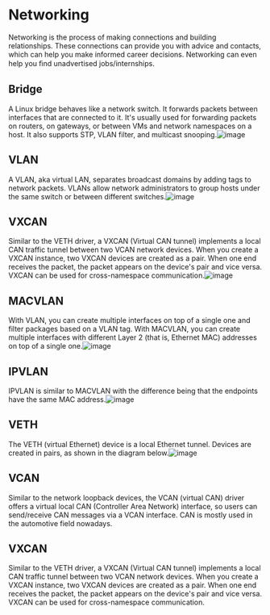 # Networking
Networking is the process of making connections and building relationships. These connections can provide you with advice and contacts, which can help you make informed career decisions. Networking can even help you ﬁnd unadvertised jobs/internships. 
## Bridge
A Linux bridge behaves like a network switch. It forwards packets between interfaces that are connected to it. It's usually used for forwarding packets on routers, on gateways, or between VMs and network namespaces on a host. It also supports STP, VLAN filter, and multicast snooping.![image](https://github.com/user-attachments/assets/68cc735f-9b76-4a91-b55a-495c74b0a1b3)
## VLAN
A VLAN, aka virtual LAN, separates broadcast domains by adding tags to network packets. VLANs allow network administrators to group hosts under the same switch or between different switches.![image](https://github.com/user-attachments/assets/729a0c03-e2ee-43c7-97dd-94ad03b4d500)
## VXCAN
Similar to the VETH driver, a VXCAN (Virtual CAN tunnel) implements a local CAN traffic tunnel between two VCAN network devices. When you create a VXCAN instance, two VXCAN devices are created as a pair. When one end receives the packet, the packet appears on the device's pair and vice versa. VXCAN can be used for cross-namespace communication.![image](https://github.com/user-attachments/assets/def54c72-f54b-454f-8f1a-9c58922c0fe3)
## MACVLAN
With VLAN, you can create multiple interfaces on top of a single one and filter packages based on a VLAN tag. With MACVLAN, you can create multiple interfaces with different Layer 2 (that is, Ethernet MAC) addresses on top of a single one.![image](https://github.com/user-attachments/assets/58172f4c-72dc-4e35-98b3-32e78000c938)
## IPVLAN
IPVLAN is similar to MACVLAN with the difference being that the endpoints have the same MAC address.![image](https://github.com/user-attachments/assets/94499918-a43b-4d74-9164-c1f623e7e8f8)
## VETH
The VETH (virtual Ethernet) device is a local Ethernet tunnel. Devices are created in pairs, as shown in the diagram below.![image](https://github.com/user-attachments/assets/d271d51d-a33a-4c9b-bf8b-34c5342db046)
## VCAN
Similar to the network loopback devices, the VCAN (virtual CAN) driver offers a virtual local CAN (Controller Area Network) interface, so users can send/receive CAN messages via a VCAN interface. CAN is mostly used in the automotive field nowadays.
## VXCAN
Similar to the VETH driver, a VXCAN (Virtual CAN tunnel) implements a local CAN traffic tunnel between two VCAN network devices. When you create a VXCAN instance, two VXCAN devices are created as a pair. When one end receives the packet, the packet appears on the device's pair and vice versa. VXCAN can be used for cross-namespace communication.
